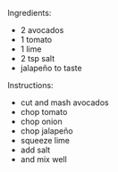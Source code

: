 Ingredients:
- 2 avocados
- 1 tomato
- 1 lime
- 2 tsp salt
- jalapeño to taste

Instructions:
- cut and mash avocados
- chop tomato
- chop onion
- chop jalapeño
- squeeze lime
- add salt
- and mix well
  
